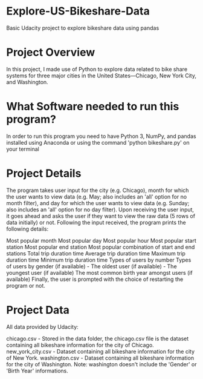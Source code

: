 # Explore-US-Bikeshare-Data
Basic Udacity project to explore bikeshare data using pandas
# Project Overview
In this project, I made use of Python to explore data related to bike share systems for three major cities in the United States—Chicago, New York City, and Washington. 
# What Software needed to run this program?
In order to run this program you need to have Python 3, NumPy, and pandas installed using Anaconda or using the command 'python bikeshare.py' on your terminal
# Project Details
The program takes user input for the city (e.g. Chicago), month for which the user wants to view data (e.g. May; also includes an 'all' option for no month filter), and day for which the user wants to view data (e.g. Sunday; also includes an 'all' option for no day filter). Upon receiving the user input, it goes ahead and asks the user if they want to view the raw data (5 rows of data initially) or not. Following the input received, the program prints the following details:

Most popular month
Most popular day
Most popular hour
Most popular start station
Most popular end station
Most popular combination of start and end stations
Total trip duration time
Average trip duration time
Maximum trip duration time
Minimum trip duration time
Types of users by number
Types of users by gender (if available) - The oldest user (if available) -
The youngest user (if available)
The most common birth year amongst users (if available)
Finally, the user is prompted with the choice of restarting the program or not.
# Project Data
All data provided by Udacity:

chicago.csv - Stored in the data folder, the chicago.csv file is the dataset containing all bikeshare information for the city of Chicago.
new_york_city.csv - Dataset containing all bikeshare information for the city of New York.
washington.csv - Dataset containing all bikeshare information for the city of Washington. Note: washington doesn't include the 'Gender' or 'Birth Year' informations.
